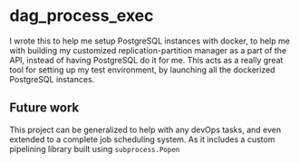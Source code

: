 # dag_process_exec

I wrote this to help me setup PostgreSQL instances with docker, to help me with building my customized replication-partition manager as a part of the API, instead of having PostgreSQL do it for me. This acts as a really great tool for setting up my test environment, by launching all the dockerized PostgreSQL instances. 

## Future work 

This project can be generalized to help with any devOps tasks, and even extended to a complete job scheduling system. As it includes a custom pipelining library built using `subprocess.Popen`
